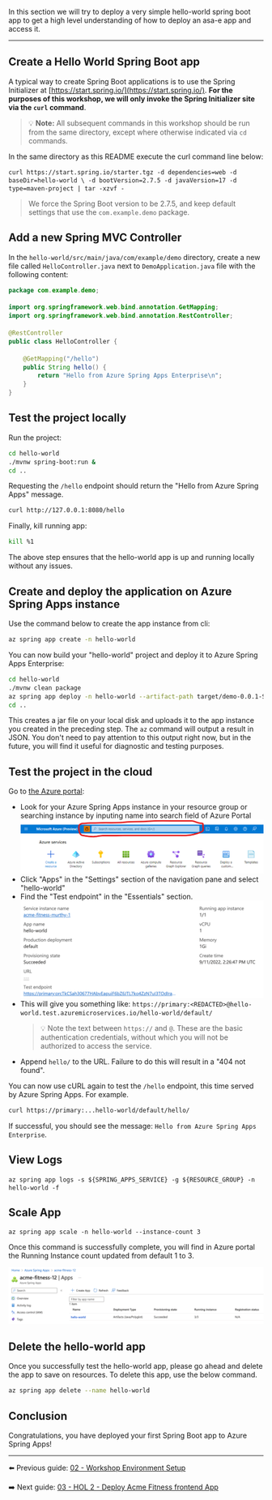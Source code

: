 In this section we will try to deploy a very simple hello-world spring boot app to get a high level understanding of how to deploy an asa-e app and access it. 

---

## Create a Hello World Spring Boot app

A typical way to create Spring Boot applications is to use the Spring Initializer at  [https://start.spring.io/](https://start.spring.io/). 
**For the purposes of this workshop, we will only invoke the Spring Initializer site via the `curl` command**.

>💡 __Note:__ All subsequent commands in this workshop should be run from the same directory, except where otherwise indicated via `cd` commands.

In the same directory as this README execute the curl command line below:

```shell
curl https://start.spring.io/starter.tgz -d dependencies=web -d baseDir=hello-world \ -d bootVersion=2.7.5 -d javaVersion=17 -d type=maven-project | tar -xzvf -
```

> We force the Spring Boot version to be 2.7.5, and keep default settings that use the `com.example.demo` package.

## Add a new Spring MVC Controller

In the `hello-world/src/main/java/com/example/demo` directory, create a
new file  called `HelloController.java` next to `DemoApplication.java` file with
the following content:

```java
package com.example.demo;

import org.springframework.web.bind.annotation.GetMapping;
import org.springframework.web.bind.annotation.RestController;

@RestController
public class HelloController {

    @GetMapping("/hello")
    public String hello() {
        return "Hello from Azure Spring Apps Enterprise\n";
    }
}
```

## Test the project locally

Run the project:

```bash
cd hello-world
./mvnw spring-boot:run &
cd ..
```

Requesting the `/hello` endpoint should return the "Hello from Azure Spring Apps" message.

```bash
curl http://127.0.0.1:8080/hello
```

Finally, kill running app:

```bash
kill %1
```
The above step ensures that the hello-world app is up and running locally without any issues.

## Create and deploy the application on Azure Spring Apps instance


Use the command below to create the app instance from cli:

```bash
az spring app create -n hello-world
```

You can now build your "hello-world" project and deploy it to Azure Spring Apps Enterprise:

```bash
cd hello-world
./mvnw clean package
az spring app deploy -n hello-world --artifact-path target/demo-0.0.1-SNAPSHOT.jar
cd ..
```

This creates a jar file on your local disk and uploads it to the app instance you created in the preceding step.  The `az` command will output a result in JSON.  You don't need to pay attention to this output right now, but in the future, you will find it useful for diagnostic and testing purposes.

## Test the project in the cloud

Go to [the Azure portal](https://portal.azure.com/):

- Look for your Azure Spring Apps instance in your resource group or searching instance by inputing name into search field of Azure Portal
![Updated instance count](./images/search-resource.png)
- Click "Apps" in the "Settings" section of the navigation pane and select "hello-world"
- Find the "Test endpoint" in the "Essentials" section.
![Test endpoint](images/test-endpoint.png)
- This will give you something like:
  `https://primary:<REDACTED>@hello-world.test.azuremicroservices.io/hello-world/default/`
  >💡 Note the text between `https://` and `@`.  These are the basic authentication credentials, without which you will not be authorized to access the service.
- Append `hello/` to the URL.  Failure to do this will result in a "404 not found".

You can now use cURL again to test the `/hello` endpoint, this time served by Azure Spring Apps.  For example.

```bash
curl https://primary:...hello-world/default/hello/
```

If successful, you should see the message: `Hello from Azure Spring Apps Enterprise`.

## View Logs

```shell
az spring app logs -s ${SPRING_APPS_SERVICE} -g ${RESOURCE_GROUP} -n hello-world -f
```

## Scale App

```shell
az spring app scale -n hello-world --instance-count 3
```
Once this command is successfully complete, you will find in Azure portal the Running Instance count updated from default 1 to 3.

![Updated instance count](./images/instance-count.png)

## Delete the hello-world app
Once you successfully test the hello-world app, please go ahead and delete the app to save on resources. To delete this app, use the below command.

```bash
az spring app delete --name hello-world
```
## Conclusion

Congratulations, you have deployed your first Spring Boot app to Azure Spring Apps!


---

⬅️ Previous guide: [02 - Workshop Environment Setup](../01-workshop-environment-setup/README.md)

➡️ Next guide: [03 - HOL 2 - Deploy Acme Fitness frontend App](../03-hol-2-deploy-frontend-app/README.md)
